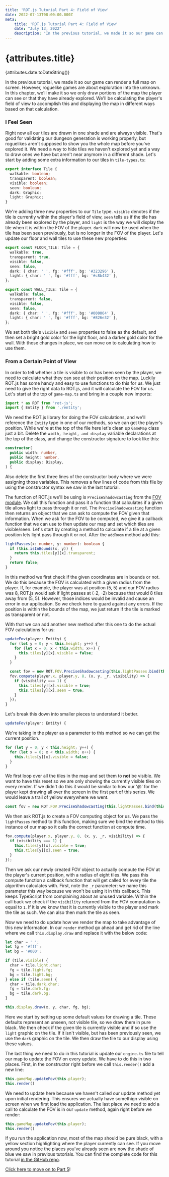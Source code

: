 ```yaml
---
title: 'ROT.js Tutorial Part 4: Field of View'
date: 2022-07-13T08:00:00.000Z
meta:
    title: 'ROT.js Tutorial Part 4: Field of View'
    date: "July 13, 2022"
    description: "In the previous tutorial, we made it so our game can render a full map on screen. However, roguelike games are about exploration into the unknown. In this chapter, we'll make it so we only draw portions of the map the player can see or that they have already explored. We'll be calculating the player's field of view to accomplish this and displaying the map in different ways based on that calculation."
---
```


# {attributes.title}
{attributes.date.toDateString()}

In the previous tutorial, we made it so our game can render a full map on screen. However, roguelike games are about
exploration into the unknown. In this chapter, we'll make it so we only draw portions of the map the player can see or that
they have already explored. We'll be calculating the player's field of view to accomplish this and displaying
the map in different ways based on that calculation. 

### I Feel Seen

Right now all our tiles are drawn in one shade and are always visible. That's good for validating our dungeon
generation is working properly, but roguelikes aren't supposed to show you the whole map before you've explored it. We
need a way to hide tiles we haven't explored yet and a way to draw ones we have but aren't near anymore in a different
shade. Let's start by adding some extra information to our tiles in `tile-types.ts`:

```typescript
export interface Tile {
  walkable: boolean;
  transparent: boolean;
  visible: boolean;
  seen: boolean;
  dark: Graphic;
  light: Graphic;
}
```

We're adding three new properties to our `Tile` type. `visible` denotes if the tile is currently within the player's
field of view, `seen` tells us if the tile has already been explored by the player, and `light` is the way we will display
the tile when it is within the FOV of the player. `dark` will now be used when the tile has been seen previously, but 
is no longer in the FOV of the player. Let's update our floor and wall tiles to use these new properties:

```typescript
export const FLOOR_TILE: Tile = {
  walkable: true,
  transparent: true,
  visible: false,
  seen: false,
  dark: { char: ' ', fg: '#fff', bg: '#323296' },
  light: { char: ' ', fg: '#fff', bg: '#c8b432' },
};

export const WALL_TILE: Tile = {
  walkable: false,
  transparent: false,
  visible: false,
  seen: false,
  dark: { char: ' ', fg: '#fff', bg: '#000064' },
  light: { char: ' ', fg: '#fff', bg: '#826e32' },
};
```

We set both tile's `visible` and `seen` properties to false as the default, and then set a bright gold color for the
light floor, and a darker gold color for the wall. With those changes in place, we can move on to calculating how to use
them.

### From a Certain Point of View

In order to tell whether a tile is visible to or has been seen by the player, we need to calculate what they can see
at their position on the map. Luckily ROT.js has some handy and easy to use functions to do this for us. We just need
to give the right data to ROT.js, and it will calculate the FOV for us. Let's start at the top of `game-map.ts` and 
bring in a couple new imports:

```typescript
import * as ROT from 'rot-js';
import { Entity } from './entity';
```

We need the ROT.js library for doing the FOV calculations, and we'll reference the `Entity` type in one of our methods, 
so we can get the player's position. While we're at the top of the file here let's clean up `GameMap` class just a bit.
Delete the `width, height, and display` variable declarations at the top of the class, and change the constructor signature
to look like this:

```typescript
constructor(
  public width: number,
  public height: number,
  public display: Display,
) {
```

Also delete the first three lines of the constructor body where we were assigning those variables. This removes a few 
lines of code from this file by using the constructor syntax we saw in the last tutorial. 

The function of ROT.js we'll be using is `PreciseShadowcasting` from the [FOV module](https://ondras.github.io/rot.js/manual/#fov).
We call this function and pass it a function that calculates if a given tile allows light to pass through it or not. The
`PreciseShadowcasting` function then returns an object that we can ask to compute the FOV given that information. When we
ask for the FOV to be computed, we give it a callback function that we can use to then update our map and set which tiles
are visible/seen. Let's start by creating a method to calculate if a tile at a given position lets light pass through it 
or not. After the `addRoom` method add this:

```typescript
lightPasses(x: number, y: number): boolean {
  if (this.isInBounds(x, y)) {
    return this.tiles[y][x].transparent;
  }
  return false;
}
```

In this method we first check if the given coordinates are in bounds or not. We do this because the FOV is calculated with
a given radius from the player. If, for example, the player was at position (5, 5) and our FOV radius was 8, ROT.js would
ask if light passes at (-2, -2) because that would 8 tiles away from (5, 5). However, those indices would be invalid and
cause an error in our application. So we check here to guard against any errors. If the position is within the bounds
of the map, we just return if the tile is marked as transparent or not. 

With that we can add another new method after this one to do the actual FOV calculations for us:

```typescript
updateFov(player: Entity) {
  for (let y = 0; y < this.height; y++) {
    for (let x = 0; x < this.width; x++) {
      this.tiles[y][x].visible = false;
    }
  }

  const fov = new ROT.FOV.PreciseShadowcasting(this.lightPasses.bind(this));
  fov.compute(player.x, player.y, 8, (x, y, _r, visibility) => {
    if (visibility === 1) {
      this.tiles[y][x].visible = true;
      this.tiles[y][x].seen = true;
    }
  });
}
```

Let's break this down into smaller pieces to understand it better.

```typescript
updateFov(player: Entity) {
```

We're taking in the player as a parameter to this method so we can get the current position. 

```typescript
for (let y = 0; y < this.height; y++) {
  for (let x = 0; x < this.width; x++) {
    this.tiles[y][x].visible = false;
  }
}
```

We first loop over all the tiles in the map and set them to **not** be visible. We want to have this reset so we are 
only showing the currently visible tiles on every render. If we didn't do this it would be similar to how our '@' for 
the player kept drawing all over the screen in the first part of this series. We would leave a trail of yellow everywhere
we went. 

```typescript
const fov = new ROT.FOV.PreciseShadowcasting(this.lightPasses.bind(this));
```

We then ask ROT.js to create a FOV computing object for us. We pass the `lightPasses` method to this function, making sure
we bind the method to this instance of our map so it calls the correct function at compute time.

```typescript
fov.compute(player.x, player.y, 8, (x, y, _r, visibility) => {
  if (visibility === 1) {
    this.tiles[y][x].visible = true;
    this.tiles[y][x].seen = true;
  }
});
```

Then we ask our newly created FOV object to actually compute the FOV at the player's current position, with a radius of 
eight tiles. We pass this compute function a callback function that will get called for every tile the algorithm calculates
with. First, note the `_r` parameter: we name this parameter this way because we won't be using it in this callback. This
keeps TypeScript from complaining about an unused variable. Within the call back we check if the `visibility` returned 
from the FOV computation is equal to `1`. If it is we know that it is currently visible to the player and mark the tile 
as such. We can also then mark the tile as seen.

Now we need to do update how we render the map to take advantage of this new information. In our `render` method go 
ahead and get rid of the line where we call `this.display.draw` and replace it with the below code:

```typescript
let char = ' ';
let fg = '#fff';
let bg = '#000';

if (tile.visible) {
  char = tile.light.char;
  fg = tile.light.fg;
  bg = tile.light.bg;
} else if (tile.seen) {
  char = tile.dark.char;
  fg = tile.dark.fg;
  bg = tile.dark.bg;
}

this.display.draw(x, y, char, fg, bg);
```

Here we start by setting up some default values for drawing a tile. These defaults represent an unseen, not visible tile,
so we draw them in pure black. We then check if the given tile is currently visible and if so use the `light` graphic on
the tile. If it isn't visible, but has been previously seen, we use the `dark` graphic on the tile. We then draw the tile
to our display using these values. 

The last thing we need to do in this tutorial is update our `engine.ts` file to tell our map to update the FOV on every
update. We have to do this in two places. First, in the constructor right before we call `this.render()` add a new line:

```typescript
this.gameMap.updateFov(this.player);
this.render()
```

We need to update here because we haven't called our update method yet upon initial rendering. This ensures we actually
have somethign visible on screen when we first load the application. The last place we need to add a call to calculate
the FOV is in our `update` method, again right before we render:

```typescript
this.gameMap.updateFov(this.player);
this.render()
```

If you run the application now, most of the map should be pure black, with a yellow section highlighting where the 
player currently can see. If you move around you notice the places you've already seen are now the shade of blue we 
saw in previous tutorials. You can find the complete code for this tutorial [in the GitHub repo](https://github.com/bodiddlie/js-rogue-tutorial/tree/part4).

[Click here to move on to Part 5](/rotjs-tutorial/part5)!